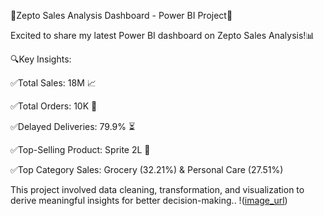 🚀Zepto Sales Analysis Dashboard - Power BI Project🚀 

Excited to share my latest Power BI dashboard on Zepto Sales Analysis!📊

🔍Key Insights:

✅Total Sales: 18M 📈 

✅Total Orders: 10K 🛒 

✅Delayed Deliveries: 79.9% ⏳ 

✅Top-Selling Product: Sprite 2L 🥤

✅Top Category Sales: Grocery (32.21%) & Personal Care (27.51%)

This project involved data cleaning, transformation, and visualization to derive meaningful insights for better decision-making..
!([image_url](https://github.com/Saumya82/Zepto-DA-Power-BI-/blob/main/zepto.jpg?raw=true))
